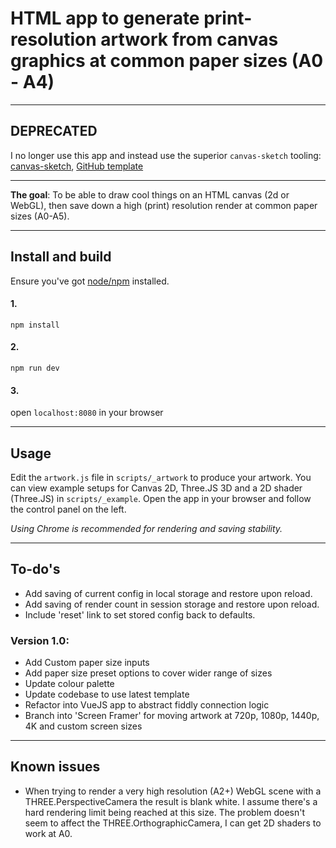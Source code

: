 # HTML app to generate print-resolution artwork from canvas graphics at common paper sizes (A0 - A4)

---

## DEPRECATED

I no longer use this app and instead use the superior `canvas-sketch` tooling: [canvas-sketch](https://github.com/mattdesl/canvas-sketch), [GitHub template](https://github.com/kellymilligan/artwork-template)

---

**The goal**: To be able to draw cool things on an HTML canvas (2d or WebGL), then save down a high (print) resolution render at common paper sizes (A0-A5).

---

## Install and build

Ensure you've got [node/npm](https://nodejs.org/en/) installed.

#### 1.

```
npm install
```

#### 2.

```
npm run dev
```

#### 3.

open `localhost:8080` in your browser

---

## Usage

Edit the `artwork.js` file in `scripts/_artwork` to produce your artwork. You can view example setups for Canvas 2D, Three.JS 3D and a 2D shader (Three.JS) in `scripts/_example`. Open the app in your browser and follow the control panel on the left.

_Using Chrome is recommended for rendering and saving stability._

---

## To-do's

- Add saving of current config in local storage and restore upon reload.
- Add saving of render count in session storage and restore upon reload.
- Include 'reset' link to set stored config back to defaults.

### Version 1.0:

- Add Custom paper size inputs
- Add paper size preset options to cover wider range of sizes
- Update colour palette
- Update codebase to use latest template
- Refactor into VueJS app to abstract fiddly connection logic
- Branch into 'Screen Framer' for moving artwork at 720p, 1080p, 1440p, 4K and custom screen sizes

---

## Known issues

- When trying to render a very high resolution (A2+) WebGL scene with a THREE.PerspectiveCamera the result is blank white. I assume there's a hard rendering limit being reached at this size. The problem doesn't seem to affect the THREE.OrthographicCamera, I can get 2D shaders to work at A0.
